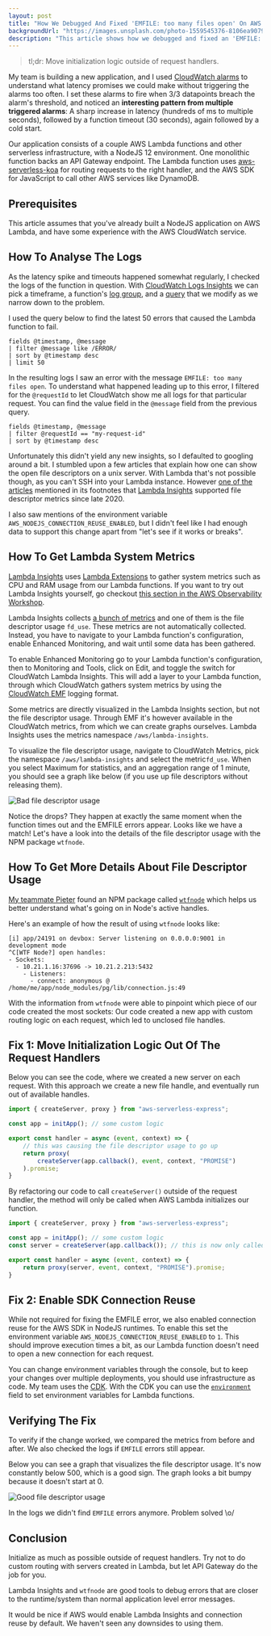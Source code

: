 ```yaml
---
layout: post
title: "How We Debugged And Fixed 'EMFILE: too many files open' On AWS Lambda NodeJS"
backgroundUrl: "https://images.unsplash.com/photo-1559545376-8106ea90792d?auto=format&fit=crop&q=80"
description: "This article shows how we debugged and fixed an 'EMFILE: too many files open' error on AWS Lambda."
---
```


> tl;dr: Move initialization logic outside of request handlers.

My team is building a new application, and I used [CloudWatch alarms](https://docs.aws.amazon.com/AmazonCloudWatch/latest/monitoring/cloudwatch_concepts.html#CloudWatchAlarms) to
understand what latency promises we could make without triggering the alarms too often. I set these alarms to fire when 3/3 datapoints breach the alarm's threshold, and
noticed an **interesting pattern from multiple triggered alarms**: A sharp increase in latency (hundreds of ms to multiple seconds), followed by a function timeout (30 seconds), again followed by a cold start.

Our application consists of a couple AWS Lambda functions and other serverless infrastructure, with a NodeJS 12 environment. One monolithic function backs an API Gateway endpoint.
The Lambda function uses [aws-serverless-koa](https://www.npmjs.com/package/aws-serverless-koa) for routing requests to the right handler, and the AWS SDK for JavaScript to call other AWS services like DynamoDB.

## Prerequisites
This article assumes that you've already built a NodeJS application on AWS Lambda, and have some experience with the AWS CloudWatch service.

## How To Analyse The Logs
As the latency spike and timeouts happened somewhat regularly, I checked the logs of the function in question.
With [CloudWatch Logs Insights](https://docs.aws.amazon.com/AmazonCloudWatch/latest/logs/AnalyzingLogData.html) we can pick a timeframe, a
function's [log group](https://docs.aws.amazon.com/lambda/latest/dg/monitoring-cloudwatchlogs.html), and a [query](https://docs.aws.amazon.com/AmazonCloudWatch/latest/logs/CWL_QuerySyntax.html) that
we modify as we narrow down to the problem.

I used the query below to find the latest 50 errors that caused the Lambda function to fail.

```
fields @timestamp, @message
| filter @message like /ERROR/
| sort by @timestamp desc
| limit 50
```

In the resulting logs I saw an error with the message `EMFILE: too many files open`. To understand what happened leading up to this error, I filtered for
the `@requestId` to let CloudWatch show me all logs for that particular request. You can find the value field in the `@message` field from the previous query.

```
fields @timestamp, @message
| filter @requestId == "my-request-id"
| sort by @timestamp desc
```

Unfortunately this didn't yield any new insights, so I defaulted to googling around a bit. I stumbled upon a few articles that explain how one can show the
open file descriptors on a unix server. With Lambda that's not possible though, as you can't SSH into your Lambda instance.
However [one of the articles](https://karl-pickett.medium.com/aws-lambda-is-not-a-magic-reliability-wand-91da728acba) mentioned in its footnotes
that [Lambda Insights](https://docs.aws.amazon.com/AmazonCloudWatch/latest/monitoring/Lambda-Insights.html) supported file descriptor metrics since late 2020.

I also saw mentions of the environment variable `AWS_NODEJS_CONNECTION_REUSE_ENABLED`, but I didn't feel like I had enough data to support this change apart from "let's see if it works or breaks".

## How To Get Lambda System Metrics
[Lambda Insights](https://docs.aws.amazon.com/AmazonCloudWatch/latest/monitoring/Lambda-Insights.html) uses [Lambda Extensions](https://docs.aws.amazon.com/lambda/latest/dg/using-extensions.html) to
gather system metrics such as CPU and RAM usage from our Lambda functions. If you want to try out Lambda Insights yourself, go
checkout [this section in the AWS Observability Workshop](https://observability.workshop.aws/en/lambdainsights.html).

Lambda Insights collects [a bunch of metrics](https://docs.aws.amazon.com/AmazonCloudWatch/latest/monitoring/Lambda-Insights-metrics.html) and one of them is the file descriptor usage `fd_use`.
These metrics are not automatically collected. Instead, you have to navigate to your Lambda function's configuration, enable Enhanced Monitoring, and wait until some data has been gathered.

To enable Enhanced Monitoring go to your Lambda function's configuration, then to Monitoring and Tools, click on Edit, and toggle the switch for CloudWatch Lambda Insights.
This will add a layer to your Lambda function, through which CloudWatch gathers system metrics by
using the [CloudWatch EMF](https://docs.aws.amazon.com/AmazonCloudWatch/latest/monitoring/CloudWatch_Embedded_Metric_Format_Specification.html) logging format.

Some metrics are directly visualized in the Lambda Insights section, but not the file descriptor usage. Through EMF it's however available in the CloudWatch metrics, from which we can create graphs ourselves.
Lambda Insights uses the metrics namespace `/aws/lambda-insights`.

To visualize the file descriptor usage, navigate to CloudWatch Metrics, pick the namespace `/aws/lambda-insights` and select the metric`fd_use`. When you select Maximum for statistics, and an aggregation
range of 1 minute, you should see a graph like below (if you use up file descriptors without releasing them).

![Bad file descriptor usage](https://bahr.dev/pictures/fd_use_bad.png)

Notice the drops? They happen at exactly the same moment when the function times out and the EMFILE errors appear. Looks like we have a match! Let's have a look into the details of the file descriptor
usage with the NPM package `wtfnode`.

## How To Get More Details About File Descriptor Usage
[My teammate Pieter](http://github.com/pieter) found an NPM package called [`wtfnode`](https://www.npmjs.com/package/wtfnode) which helps us better understand what's going on in Node's active handles.

Here's an example of how the result of using `wtfnode` looks like:

```
[i] app/24191 on devbox: Server listening on 0.0.0.0:9001 in development mode
^C[WTF Node?] open handles:
- Sockets:
  - 10.21.1.16:37696 -> 10.21.2.213:5432
    - Listeners:
      - connect: anonymous @ /home/me/app/node_modules/pg/lib/connection.js:49
```

With the information from `wtfnode` were able to pinpoint which piece of our code created the most sockets: Our code created a new app with custom routing logic on each request, which led to unclosed file handles.

## Fix 1: Move Initialization Logic Out Of The Request Handlers

Below you can see the code, where we created a new server on each request. With this approach we create a new file handle, and eventually run out of available handles.

```typescript
import { createServer, proxy } from "aws-serverless-express";

const app = initApp(); // some custom logic

export const handler = async (event, context) => {
    // this was causing the file descriptor usage to go up
    return proxy(
        createServer(app.callback(), event, context, "PROMISE")
    ).promise;
}
```

By refactoring our code to call `createServer()` outside of the request handler, the method will only be called when AWS Lambda initializes our function.

```typescript
import { createServer, proxy } from "aws-serverless-express";

const app = initApp(); // some custom logic
const server = createServer(app.callback()); // this is now only called during lambda initialization

export const handler = async (event, context) => {
    return proxy(server, event, context, "PROMISE").promise;
}
```

## Fix 2: Enable SDK Connection Reuse

While not required for fixing the EMFILE error, we also enabled connection reuse for the AWS SDK in NodeJS runtimes. To enable this set the
environment variable `AWS_NODEJS_CONNECTION_REUSE_ENABLED` to `1`. This should improve execution times a bit, as our Lambda function doesn't need to open a new connection for each request.

You can change environment variables through the console, but to keep your changes over multiple deployments, you should use infrastructure as code.
My team uses the [CDK](https://aws.amazon.com/cdk/). With the CDK you can use the [`environment`](https://docs.aws.amazon.com/cdk/api/latest/docs/@aws-cdk_aws-lambda.FunctionProps.html#environment) field to
set environment variables for Lambda functions.

## Verifying The Fix

To verify if the change worked, we compared the metrics from before and after. We also checked the logs if `EMFILE` errors still appear.

Below you can see a graph that visualizes the file descriptor usage. It's now constantly below 500, which is a good sign. The graph looks a bit bumpy because it doesn't start at 0.

![Good file descriptor usage](https://bahr.dev/pictures/fd_use_good.png)

In the logs we didn't find `EMFILE` errors anymore. Problem solved \o/

## Conclusion

Initialize as much as possible outside of request handlers. Try not to do custom routing with servers created in Lambda, but let API Gateway do the job for you.

Lambda Insights and `wtfnode` are good tools to debug errors that are closer to the runtime/system than normal application level error messages.

It would be nice if AWS would enable Lambda Insights and connection reuse by default. We haven't seen any downsides to using them.

